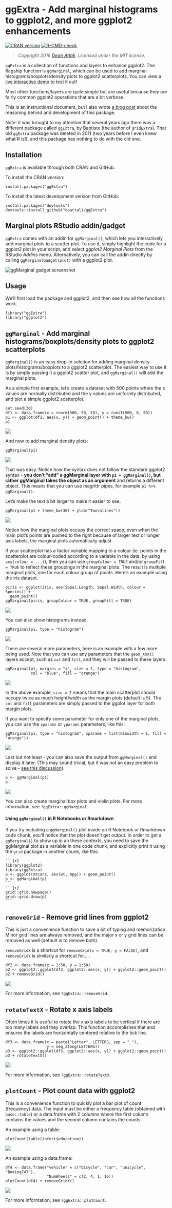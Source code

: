 # ggExtra - Add marginal histograms to ggplot2, and more ggplot2 enhancements

[![CRAN
version](https://www.r-pkg.org/badges/version/ggExtra)](https://cran.r-project.org/package=ggExtra)
[![R-CMD-check](https://github.com/daattali/ggExtra/actions/workflows/R-CMD-check.yaml/badge.svg)](https://github.com/daattali/ggExtra/actions/workflows/R-CMD-check.yaml)

> *Copyright 2016 [Dean Attali](https://deanattali.com). Licensed under
> the MIT license.*

`ggExtra` is a collection of functions and layers to enhance ggplot2.
The flagship function is `ggMarginal`, which can be used to add marginal
histograms/boxplots/density plots to ggplot2 scatterplots. You can view
a [live interactive
demo](https://daattali.com/shiny/ggExtra-ggMarginal-demo/) to test it
out!

Most other functions/layers are quite simple but are useful because they
are fairly common ggplot2 operations that are a bit verbose.

This is an instructional document, but I also wrote [a blog
post](https://deanattali.com/2015/03/29/ggExtra-r-package/) about the
reasoning behind and development of this package.

Note: it was brought to my attention that several years ago there was a
different package called `ggExtra`, by Baptiste (the author of
`gridExtra`). That old `ggExtra` package was deleted in 2011 (two years
before I even knew what R is!), and this package has nothing to do with
the old one.

## Installation

`ggExtra` is available through both CRAN and GitHub.

To install the CRAN version:

    install.packages("ggExtra")

To install the latest development version from GitHub:

    install.packages("devtools")
    devtools::install_github("daattali/ggExtra")

## Marginal plots RStudio addin/gadget

`ggExtra` comes with an addin for `ggMarginal()`, which lets you
interactively add marginal plots to a scatter plot. To use it, simply
highlight the code for a ggplot2 plot in your script, and select
*ggplot2 Marginal Plots* from the RStudio *Addins* menu. Alternatively,
you can call the addin directly by calling `ggMarginalGadget(plot)` with
a ggplot2 plot.

![ggMarginal gadget screenshot](inst/img/ggmarginal-gadget.png)

## Usage

We’ll first load the package and ggplot2, and then see how all the
functions work.

    library("ggExtra")
    library("ggplot2")

## `ggMarginal` - Add marginal histograms/boxplots/density plots to ggplot2 scatterplots

`ggMarginal()` is an easy drop-in solution for adding marginal density
plots/histograms/boxplots to a ggplot2 scatterplot. The easiest way to
use it is by simply passing it a ggplot2 scatter plot, and
`ggMarginal()` will add the marginal plots.

As a simple first example, let’s create a dataset with 500 points where
the x values are normally distributed and the y values are uniformly
distributed, and plot a simple ggplot2 scatterplot.

    set.seed(30)
    df1 <- data.frame(x = rnorm(500, 50, 10), y = runif(500, 0, 50))
    p1 <- ggplot(df1, aes(x, y)) + geom_point() + theme_bw()
    p1

<img src="inst/vignette_files/ggExtra_files/figure-markdown_strict/init-plot-1.png" style="display: block; margin: auto;" />

And now to add marginal density plots:

    ggMarginal(p1)

<img src="inst/vignette_files/ggExtra_files/figure-markdown_strict/ggmarginal-basic-1.png" style="display: block; margin: auto;" />

That was easy. Notice how the syntax does not follow the standard
ggplot2 syntax - **you don’t “add” a ggMarginal layer with
`p1 + ggMarginal()`, but rather ggMarginal takes the object as an
argument** and returns a different object. This means that you can use
magrittr pipes, for example `p1 %>% ggMarginal()`.

Let’s make the text a bit larger to make it easier to see.

    ggMarginal(p1 + theme_bw(30) + ylab("Two\nlines"))

<img src="inst/vignette_files/ggExtra_files/figure-markdown_strict/ggmarginal-large-1.png" style="display: block; margin: auto;" />

Notice how the marginal plots occupy the correct space; even when the
main plot’s points are pushed to the right because of larger text or
longer axis labels, the marginal plots automatically adjust.

If your scatterplot has a factor variable mapping to a colour (ie.
points in the scatterplot are colour-coded according to a variable in
the data, by using `aes(colour = ...)`), then you can use
`groupColour = TRUE` and/or `groupFill = TRUE` to reflect these
groupings in the marginal plots. The result is multiple marginal plots,
one for each colour group of points. Here’s an example using the iris
dataset.

    piris <- ggplot(iris, aes(Sepal.Length, Sepal.Width, colour = Species)) +
      geom_point()
    ggMarginal(piris, groupColour = TRUE, groupFill = TRUE)

<img src="inst/vignette_files/ggExtra_files/figure-markdown_strict/ggmarginal-grouping-1.png" style="display: block; margin: auto;" />

You can also show histograms instead.

    ggMarginal(p1, type = "histogram")

<img src="inst/vignette_files/ggExtra_files/figure-markdown_strict/ggmarginal-hist-1.png" style="display: block; margin: auto;" />

There are several more parameters, here is an example with a few more
being used. Note that you can use any parameters that the `geom_XXX()`
layers accept, such as `col` and `fill`, and they will be passed to
these layers.

    ggMarginal(p1, margins = "x", size = 2, type = "histogram",
               col = "blue", fill = "orange")

<img src="inst/vignette_files/ggExtra_files/figure-markdown_strict/ggmarginal-params-1.png" style="display: block; margin: auto;" />

In the above example, `size = 2` means that the main scatterplot should
occupy twice as much height/width as the margin plots (default is 5).
The `col` and `fill` parameters are simply passed to the ggplot layer
for both margin plots.

If you want to specify some parameter for only one of the marginal
plots, you can use the `xparams` or `yparams` parameters, like this:

    ggMarginal(p1, type = "histogram", xparams = list(binwidth = 1, fill = "orange"))

<img src="inst/vignette_files/ggExtra_files/figure-markdown_strict/ggmarginal-extraparams-1.png" style="display: block; margin: auto;" />

Last but not least - you can also save the output from `ggMarginal()`
and display it later. (This may sound trivial, but it was not an easy
problem to solve - [see this
discussion](https://stackoverflow.com/questions/29062766/store-output-from-gridextragrid-arrange-into-an-object)).

    p <- ggMarginal(p1)
    p

<img src="inst/vignette_files/ggExtra_files/figure-markdown_strict/ggmarginal-save-1.png" style="display: block; margin: auto;" />

You can also create marginal box plots and violin plots. For more
information, see `?ggExtra::ggMarginal`.

#### Using `ggMarginal()` in R Notebooks or Rmarkdown

If you try including a `ggMarginal()` plot inside an R Notebook or
Rmarkdown code chunk, you’ll notice that the plot doesn’t get output. In
order to get a `ggMarginal()` to show up in an these contexts, you need
to save the ggMarginal plot as a variable in one code chunk, and
explicitly print it using the `grid` package in another chunk, like
this:

    ```{r}
    library(ggplot2)
    library(ggExtra)
    p <- ggplot(mtcars, aes(wt, mpg)) + geom_point()
    p <- ggMarginal(p)
    ```
    ```{r}
    grid::grid.newpage()
    grid::grid.draw(p)
    ```

## `removeGrid` - Remove grid lines from ggplot2

This is just a convenience function to save a bit of typing and
memorization. Minor grid lines are always removed, and the major x or y
grid lines can be removed as well (default is to remove both).

`removeGridX` is a shortcut for `removeGrid(x = TRUE, y = FALSE)`, and
`removeGridY` is similarly a shortcut for…
<leave as exercise for reader>.

    df2 <- data.frame(x = 1:50, y = 1:50)
    p2 <- ggplot2::ggplot(df2, ggplot2::aes(x, y)) + ggplot2::geom_point()
    p2 + removeGrid()

<img src="inst/vignette_files/ggExtra_files/figure-markdown_strict/removeGrid-1.png" style="display: block; margin: auto;" />

For more information, see `?ggExtra::removeGrid`.

## `rotateTextX` - Rotate x axis labels

Often times it is useful to rotate the x axis labels to be vertical if
there are too many labels and they overlap. This function accomplishes
that and ensures the labels are horizontally centered relative to the
tick line.

    df3 <- data.frame(x = paste("Letter", LETTERS, sep = "_"),
                      y = seq_along(LETTERS))
    p3 <- ggplot2::ggplot(df3, ggplot2::aes(x, y)) + ggplot2::geom_point()
    p3 + rotateTextX()

<img src="inst/vignette_files/ggExtra_files/figure-markdown_strict/rotateTextX-1.png" style="display: block; margin: auto;" />

For more information, see `?ggExtra::rotateTextX`.

## `plotCount` - Plot count data with ggplot2

This is a convenience function to quickly plot a bar plot of count
(frequency) data. The input must be either a frequency table (obtained
with `base::table`) or a data.frame with 2 columns where the first
column contains the values and the second column contains the counts.

An example using a table:

    plotCount(table(infert$education))

<img src="inst/vignette_files/ggExtra_files/figure-markdown_strict/plotCount-table-1.png" style="display: block; margin: auto;" />

An example using a data.frame:

    df4 <- data.frame("vehicle" = c("bicycle", "car", "unicycle", "Boeing747"),
                      "NumWheels" = c(2, 4, 1, 16))
    plotCount(df4) + removeGridX()

<img src="inst/vignette_files/ggExtra_files/figure-markdown_strict/plotCount-df-1.png" style="display: block; margin: auto;" />

For more information, see `?ggExtra::plotCount`.
